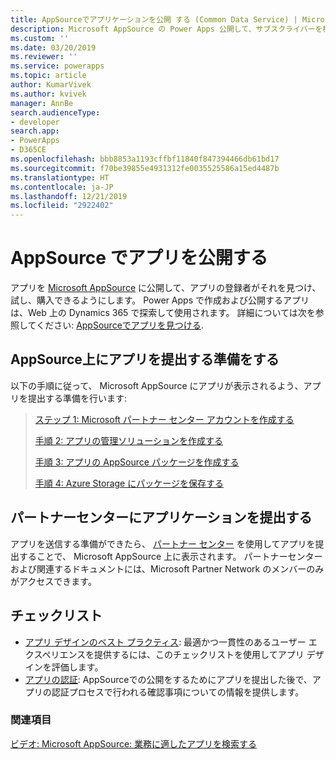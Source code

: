 ```yaml
---
title: AppSourceでアプリケーションを公開 する (Common Data Service) | Microsoft Docs
description: Microsoft AppSource の Power Apps 公開して、サブスクライバーを検索して試用、購入できる方法について説明します。
ms.custom: ''
ms.date: 03/20/2019
ms.reviewer: ''
ms.service: powerapps
ms.topic: article
author: KumarVivek
ms.author: kvivek
manager: AnnBe
search.audienceType:
- developer
search.app:
- PowerApps
- D365CE
ms.openlocfilehash: bbb8853a1193cffbf11840f847394466db61bd17
ms.sourcegitcommit: f70be39855e4931312fe0035525586a15ed4487b
ms.translationtype: HT
ms.contentlocale: ja-JP
ms.lasthandoff: 12/21/2019
ms.locfileid: "2922402"
---
```

# <a name="publish-your-app-on-appsource"></a>AppSource でアプリを公開する

アプリを [Microsoft AppSource](https://appsource.microsoft.com) に公開して、アプリの登録者がそれを見つけ、試し、購入できるようにします。 Power Apps で作成および公開するアプリは、Web 上の Dynamics 365 で探索して使用されます。 詳細については次を参照してください: [ AppSourceでアプリを見つける](/powerapps/user/app-source). 

## <a name="prepare-for-submitting-your-app-on-appsource"></a>AppSource上にアプリを提出する準備をする

以下の手順に従って、 Microsoft AppSource にアプリが表示されるよう、アプリを提出する準備を行います:

> [ステップ 1: Microsoft パートナー センター アカウントを作成する](register-microsoft-partner-network.md)
> 
> [手順 2: アプリの管理ソリューションを作成する](create-solution-app-appsource.md)
> 
> [手順 3: アプリの AppSource パッケージを作成する](create-package-app-appsource.md)
> 
> [手順 4: Azure Storage にパッケージを保存する](store-appsource-package-azure-storage.md)

## <a name="submit-your-app-on-partner-center"></a>パートナーセンターにアプリケーションを提出する

アプリを送信する準備ができたら、 [パートナー センター](https://partner.microsoft.com/dashboard/commercial-marketplace/overview) を使用してアプリを提出することで、 Microsoft AppSource 上に表示されます。 パートナーセンター および関連するドキュメントには、Microsoft Partner Network のメンバーのみがアクセスできます。
  
## <a name="checklists"></a>チェックリスト

- [アプリ デザインのベスト プラクティス](appendix-app-design-best-practices-checklist.md): 最適かつ一貫性のあるユーザー エクスペリエンスを提供するには、このチェックリストを使用してアプリ デザインを評価します。
- [アプリの認証](appendix-app-certification-checklist.md): AppSourceでの公開をするためにアプリを提出した後で、アプリの認証プロセスで行われる確認事項についての情報を提供します。 
  
### <a name="see-also"></a>関連項目  
[ビデオ: Microsoft AppSource: 業務に適したアプリを検索する](https://youtu.be/hpq_Y9LuIB8)
 
